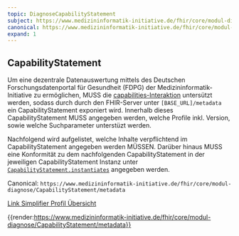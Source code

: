 ```yaml
---
topic: DiagnoseCapabilityStatement
subject: https://www.medizininformatik-initiative.de/fhir/core/modul-diagnose/CapabilityStatement/metadata
canonical: https://www.medizininformatik-initiative.de/fhir/core/modul-diagnose/CapabilityStatement/metadata
expand: 1
---
```


## CapabilityStatement

Um eine dezentrale Datenauswertung mittels des Deutschen Forschungsdatenportal für Gesundheit (FDPG) der Medizininformatik-Initiative zu ermöglichen, MUSS die [capabilities-Interaktion](https://www.hl7.org/fhir/R4/http.html#capabilities) untersützt werden, sodass durch durch den FHIR-Server unter ```[BASE_URL]/metadata``` ein CapabilityStatement exponiert wird. Innerhalb dieses CapabilityStatement MUSS angegeben werden, welche Profile inkl. Version, sowie welche Suchparameter unterstüzt werden.

Nachfolgend wird aufgelistet, welche Inhalte verpflichtend im CapabilityStatement angegeben werden MÜSSEN. Darüber hinaus MUSS eine Konformität zu dem nachfolgenden CapabilityStatement in der jeweiligen CapabilityStatement Instanz unter [```CapabilityStatement.instantiates```](https://www.hl7.org/fhir/R4/capabilitystatement-definitions.html#CapabilityStatement.instantiates) angegeben werden.

Canonical: ```https://www.medizininformatik-initiative.de/fhir/core/modul-diagnose/CapabilityStatement/metadata```

[Link Simplifier Profil Übersicht](https://simplifier.net/resolve?canonical=https://www.medizininformatik-initiative.de/fhir/core/modul-diagnose/CapabilityStatement/metadata&fhirVersion=R4&scope=de.medizininformatikinitiative.kerndatensatz.diagnose@2025.0.1)

{{render:https://www.medizininformatik-initiative.de/fhir/core/modul-diagnose/CapabilityStatement/metadata}}